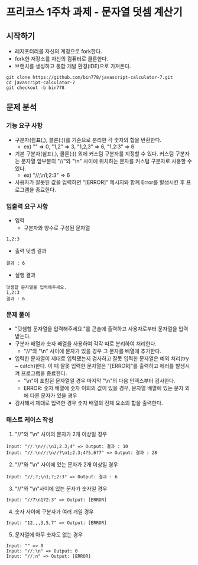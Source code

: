 # 프리코스 1주차 과제 - 문자열 덧셈 계산기

## 시작하기

- 레지포터리를 자신의 계정으로 fork한다.
- fork한 저장소를 자신의 컴퓨터로 클론한다.
- 브랜치를 생성하고 통합 개발 환경(IDE)으로 가져온다.

```git
git clone https://github.com/bin778/javascript-calculator-7.git
cd javascript-calculator-7
git checkout -b bin778
```

## 문제 분석

### 기능 요구 사항

- 구분자(쉼표(,), 콜론(:))를 기준으로 분리한 각 숫자의 합을 반환한다.
  - ex) "" => 0, "1,2" => 3, "1,2,3" => 6, "1,2:3" => 6
- 기본 구분자(쉼표(,), 콜론(:)) 외에 커스텀 구분자를 지정할 수 있다. 커스텀 구분자는 문자열 앞부분의 "//"와 "\n" 사이에 위치하는 문자를 커스텀 구분자로 사용할 수 있다.
  - ex) "//;\n1;2:3" => 6
- 사용자가 잘못된 값을 입력하면 "[ERROR]" 메시지와 함께 Error를 발생시킨 후 프로그램을 종료한다.

### 입출력 요구 사항

- 입력
  - 구분자와 양수로 구성된 문자열

```
1,2:3
```

- 출력
  덧셈 결과

```
결과 : 6
```

- 실행 결과

```
덧셈할 문자열을 입력해주세요.
1,2:3
결과 : 6
```

### 문제 풀이

- "덧셈할 문자열을 입력해주세요."를 콘솔에 출력하고 사용자로부터 문자열을 입력받는다.
- 구분자 배열과 숫자 배열을 사용하여 각각 따로 분리하여 처리한다.
  - "//"와 "\n" 사이에 문자가 있을 경우 그 문자를 배열에 추가한다.
- 입력한 문자열이 제대로 입력됐는지 검사하고 잘못 입력한 문자열은 예외 처리(try ~ catch)한다. 이 때 잘못 입력한 문자열은 "[ERROR]"를 출력하고 에러를 발생시켜 프로그램을 종료한다.
  - "\n"이 포함된 문자열일 경우 마지막 "\n"의 다음 인덱스부터 검사한다.
  - ERROR: 숫자 배열에 숫자 이외의 값이 있을 경우, 문자열 배열에 있는 문자 외에 다른 문자가 있을 경우
- 검사해서 제대로 입력한 경우 숫자 배열의 전체 요소의 합을 출력한다.

### 테스트 케이스 작성

1. "//"와 "\n" 사이의 문자가 2개 이상일 경우

```
Input: "//.\n//;\n1;2.3;4" => Output: 결과 : 10
Input: "//.\n//;\n//?\n1;2.3;4?5,6?7" => Output: 결과 : 28
```

2. "//"와 "\n" 사이에 있는 문자가 2개 이상일 경우

```
Input: "//;?;\n1;?;2:3" => Output: 결과 : 6
```

3. "//"와 "\n"사이에 있는 문자가 숫자일 경우

```
Input: "//7\n172:3" => Output: [ERROR]
```

4. 숫자 사이에 구분자가 여러 개일 경우

```
Input: "12,,,3,5,7" => Output: [ERROR]
```

5. 문자열에 아무 숫자도 없는 경우

```
Input: "" => 0
Input: "//;\n" => Output: 0
Input: "//;n" => Output: [ERROR]
```
